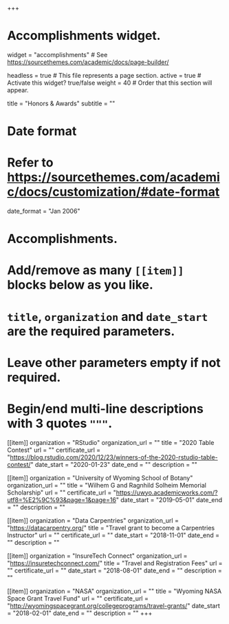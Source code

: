 +++
# Accomplishments widget.
widget = "accomplishments"  # See https://sourcethemes.com/academic/docs/page-builder/

headless = true  # This file represents a page section.
active = true  # Activate this widget? true/false
weight = 40  # Order that this section will appear.
  
title = "Honors & Awards"
subtitle = ""
  
# Date format
#   Refer to https://sourcethemes.com/academic/docs/customization/#date-format
date_format = "Jan 2006"
  
# Accomplishments.
#   Add/remove as many `[[item]]` blocks below as you like.
#   `title`, `organization` and `date_start` are the required parameters.
#   Leave other parameters empty if not required.
#   Begin/end multi-line descriptions with 3 quotes `"""`.
  
[[item]]
organization = "RStudio"
organization_url = ""
title = "2020 Table Contest"
url = ""
certificate_url = "https://blog.rstudio.com/2020/12/23/winners-of-the-2020-rstudio-table-contest/"
date_start = "2020-01-23"
date_end = ""
description = ""

[[item]]
organization = "University of Wyoming School of Botany"
organization_url = ""
title = "Wilhem G and Ragnhild Solheim Memorial Scholarship"
url = ""
certificate_url = "https://uwyo.academicworks.com/?utf8=%E2%9C%93&page=1&page=16"
date_start = "2019-05-01"
date_end = ""
description = ""

[[item]]
organization = "Data Carpentries"
organization_url = "https://datacarpentry.org/"
title = "Travel grant to become a Carpentries Instructor"
url = ""
certificate_url = ""
date_start = "2018-11-01"
date_end = ""
description = ""

[[item]]
organization = "InsureTech Connect"
organization_url = "https://insuretechconnect.com/"
title = "Travel and Registration Fees"
url = ""
certificate_url = ""
date_start = "2018-08-01"
date_end = ""
description = ""

[[item]]
organization = "NASA"
organization_url = ""
title = "Wyoming NASA Space Grant Travel Fund"
url = ""
certificate_url = "http://wyomingspacegrant.org/collegeprograms/travel-grants/"
date_start = "2018-02-01"
date_end = ""
description = ""
+++



